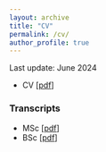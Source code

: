 ```yaml
---
layout: archive
title: "CV"
permalink: /cv/
author_profile: true
---
```


Last update: June 2024
- CV [[pdf](/files/Kabiri-CV.pdf)]

### Transcripts
- MSc [[pdf](/files/M.Sc.Transcript-en.pdf)]
- BSc [[pdf](/files/B.Sc.Transcript-en.pdf)]
